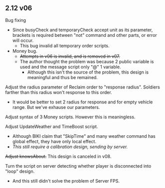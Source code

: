 ## 2.12 v06
Bug fixing
+ Since busyCheck and temporaryCheck accept unit as its parameter, brackets is required between "not" command and other parts, or error will occur.
	+ This bug invalid all temporary order scripts.
+ Money bug.
	+ <s>Attempts in v06 is invalid, and is removed in v07.</s>
	+ The author thought the problem was because 2 public variable is used and the message script only "@" 1 variable.
		+ Although this isn't the source of the problem, this design is meaningful and thus be remained.
	
Adjust the radius parameter of Reclaim order to "response radius". Soldiers farther than this radius won't response to this order.
+ It would be better to set 2 radius for response and for empty vehicle range. But we've exhause our parameters.

Adjust syntax of 3 Money scripts. However this is meaningless.

Adjust UpdateWeather and TimeBoost script.
+ Although BIKI claim that "SkipTime" and many weather command has global effect, they have only local effect.
+ *This still require a calibration design, sending by server.*
	
<s>Adjust knowsAbout.</s> This design is canceled in v08.

Turn the script on server detecting whether player is disconnected into "loop" design.
+ And this still didn't solve the problem of Server FPS.